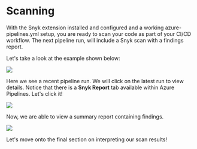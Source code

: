 # Scanning

With the Snyk extension installed and configured and a working azure-pipelines.yml setup, you are ready to scan your code as part of your CI/CD workflow. The next pipeline run, will include a Snyk scan with a findings report.

Let's take a look at the example shown below:

![](https://github.com/snyk/user-docs/tree/0874305e3aea1ea3c57b0398879776ac062b3479/.gitbook/assets/azure-devops-08.png)

Here we see a recent pipeline run. We will click on the latest run to view details. Notice that there is a **Snyk Report** tab available within Azure Pipelines. Let's click it!

![](https://github.com/snyk/user-docs/tree/0874305e3aea1ea3c57b0398879776ac062b3479/.gitbook/assets/azure-devops-09.png)

Now, we are able to view a summary report containing findings.

![](https://github.com/snyk/user-docs/tree/0874305e3aea1ea3c57b0398879776ac062b3479/.gitbook/assets/azure-devops-10.png)

Let's move onto the final section on interpreting our scan results!

